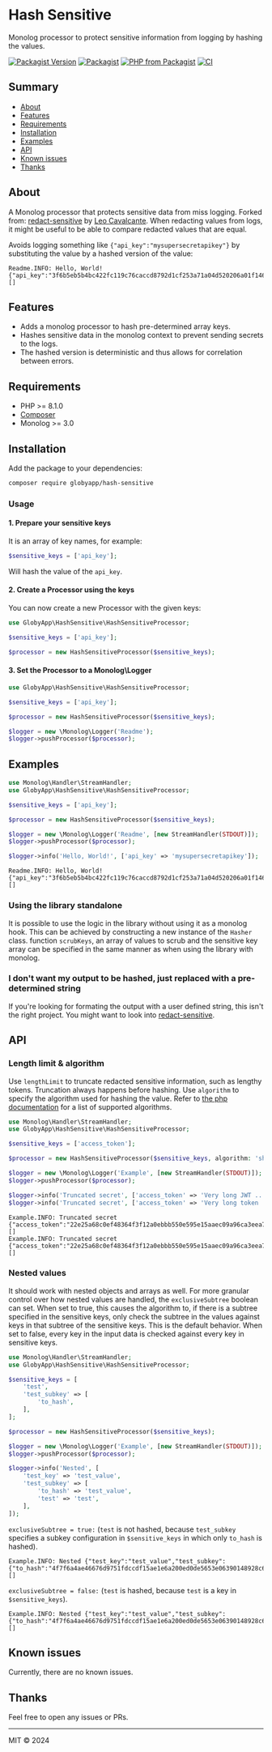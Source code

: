 # Hash Sensitive

Monolog processor to protect sensitive information from logging by hashing the values.

[![Packagist Version](https://img.shields.io/packagist/v/globyapp/hash-sensitive)](https://packagist.org/packages/globyapp/hash-sensitive) [![Packagist](https://img.shields.io/packagist/l/globyapp/hash-sensitive)](https://github.com/globyapp/hash-sensitive/blob/master/LICENSE) [![PHP from Packagist](https://img.shields.io/packagist/php-v/globyapp/hash-sensitive)](https://github.com/globyapp/hash-sensitive/blob/master/composer.json#L14) [![CI](https://github.com/Globy-App/hash-sensitive/actions/workflows/ci.yml/badge.svg)](https://github.com/Globy-App/hash-sensitive/actions/workflows/ci.yml)

## Summary

- [About](#about)
- [Features](#features)
- [Requirements](#requirements)
- [Installation](#installation)
- [Examples](#examples)
- [API](#api)
- [Known issues](#known-issues)
- [Thanks](#thanks)

## About

A Monolog processor that protects sensitive data from miss logging. Forked from: [redact-sensitive](https://github.com/leocavalcante/redact-sensitive) by [Leo Cavalcante](https://github.com/leocavalcante).
When redacting values from logs, it might be useful to be able to compare redacted values that are equal.

Avoids logging something like `{"api_key":"mysupersecretapikey"}` by substituting the value by a hashed version of the value:
```text
Readme.INFO: Hello, World! {"api_key":"3f6b5eb5b4bc422fc119c76caccd8792d1cf253a71a04d520206a01f1463ca41"} []
```

## Features

- Adds a monolog processor to hash pre-determined array keys.
- Hashes sensitive data in the monolog context to prevent sending secrets to the logs.
- The hashed version is deterministic and thus allows for correlation between errors.

## Requirements

- PHP >= 8.1.0
- [Composer](https://getcomposer.org/)
- Monolog >= 3.0

## Installation

Add the package to your dependencies:

```bash
composer require globyapp/hash-sensitive
```

### Usage

#### 1. Prepare your sensitive keys

It is an array of key names, for example:
```php
$sensitive_keys = ['api_key'];
```
Will hash the value of the `api_key`.

#### 2. Create a Processor using the keys

You can now create a new Processor with the given keys:

```php
use GlobyApp\HashSensitive\HashSensitiveProcessor;

$sensitive_keys = ['api_key'];

$processor = new HashSensitiveProcessor($sensitive_keys);
```

#### 3. Set the Processor to a Monolog\Logger

```php
use GlobyApp\HashSensitive\HashSensitiveProcessor;

$sensitive_keys = ['api_key'];

$processor = new HashSensitiveProcessor($sensitive_keys);

$logger = new \Monolog\Logger('Readme');
$logger->pushProcessor($processor);
```

## Examples

```php
use Monolog\Handler\StreamHandler;
use GlobyApp\HashSensitive\HashSensitiveProcessor;

$sensitive_keys = ['api_key'];

$processor = new HashSensitiveProcessor($sensitive_keys);

$logger = new \Monolog\Logger('Readme', [new StreamHandler(STDOUT)]);
$logger->pushProcessor($processor);

$logger->info('Hello, World!', ['api_key' => 'mysupersecretapikey']);
```
```text
Readme.INFO: Hello, World! {"api_key":"3f6b5eb5b4bc422fc119c76caccd8792d1cf253a71a04d520206a01f1463ca41"} []
```

### Using the library standalone

It is possible to use the logic in the library without using it as a monolog hook. This can be achieved by constructing a new instance of the `Hasher` class.
function `scrubKeys`, an array of values to scrub and the sensitive key array can be specified in the same manner as when using the library with monolog.

### I don't want my output to be hashed, just replaced with a pre-determined string
If you're looking for formating the output with a user defined string, this isn't the right project.
You might want to look into [redact-sensitive](https://github.com/leocavalcante/redact-sensitive).

## API
### Length limit & algorithm

Use `lengthLimit` to truncate redacted sensitive information, such as lengthy tokens. Truncation always happens before hashing.
Use `algorithm` to specify the algorithm used for hashing the value. Refer to [the php documentation](https://www.php.net/manual/en/function.hash-algos.php) for a list of supported algorithms.

```php
use Monolog\Handler\StreamHandler;
use GlobyApp\HashSensitive\HashSensitiveProcessor;

$sensitive_keys = ['access_token'];

$processor = new HashSensitiveProcessor($sensitive_keys, algorithm: 'sha256', lengthLimit: 5);

$logger = new \Monolog\Logger('Example', [new StreamHandler(STDOUT)]);
$logger->pushProcessor($processor);

$logger->info('Truncated secret', ['access_token' => 'Very long JWT ...']);
$logger->info('Truncated secret', ['access_token' => 'Very long token ...']);
```
```text
Example.INFO: Truncated secret {"access_token":"22e25a68c0ef48364f3f12a0ebbb550e595e15aaec09a96ca3eea7d78daa2b72"} []
Example.INFO: Truncated secret {"access_token":"22e25a68c0ef48364f3f12a0ebbb550e595e15aaec09a96ca3eea7d78daa2b72"} []
```

### Nested values

It should work with nested objects and arrays as well. For more granular control over how nested values are handled,
the `exclusiveSubtree` boolean can set. When set to true, this causes the algorithm to, if there is a subtree specified
in the sensitive keys, only check the subtree in the values against keys in that subtree of the sensitive keys.
This is the default behavior.
When set to false, every key in the input data is checked against every key in sensitive keys.

```php
use Monolog\Handler\StreamHandler;
use GlobyApp\HashSensitive\HashSensitiveProcessor;

$sensitive_keys = [
    'test',
    'test_subkey' => [
        'to_hash',
    ], 
];

$processor = new HashSensitiveProcessor($sensitive_keys);

$logger = new \Monolog\Logger('Example', [new StreamHandler(STDOUT)]);
$logger->pushProcessor($processor);

$logger->info('Nested', [
    'test_key' => 'test_value',
    'test_subkey' => [
        'to_hash' => 'test_value',
        'test' => 'test',
    ],
]);
```
`exclusiveSubtree = true:` (`test` is not hashed, because `test_subkey` specifies a subkey configuration in `$sensitive_keys` in which only `to_hash` is hashed).
```text
Example.INFO: Nested {"test_key":"test_value","test_subkey":{"to_hash":"4f7f6a4ae46676d9751fdccdf15ae1e6a200ed0de5653e06390148928c642006","test":"test"}} []
```
`exclusiveSubtree = false:` (`test` is hashed, because `test` is a key in `$sensitive_keys`).
```text
Example.INFO: Nested {"test_key":"test_value","test_subkey":{"to_hash":"4f7f6a4ae46676d9751fdccdf15ae1e6a200ed0de5653e06390148928c642006","test":"9f86d081884c7d659a2feaa0c55ad015a3bf4f1b2b0b822cd15d6c15b0f00a08"}} []
```

## Known issues

Currently, there are no known issues.

## Thanks
Feel free to open any issues or PRs.

---
MIT &copy; 2024
